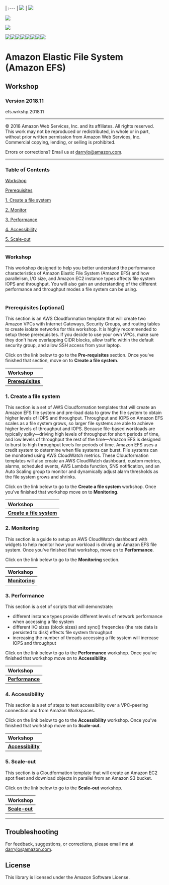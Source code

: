 | :---
| ![](https://s3.amazonaws.com/aws-us-east-1/tutorial/AWS_logo_PMS_300x180.png) | ![](https://s3.amazonaws.com/aws-us-east-1/tutorial/architecture-product-card_Amazon_Elastic_File_System.svg)

![](https://s3.amazonaws.com/aws-us-east-1/tutorial/AWS_logo_PMS_300x180.png)

![](https://s3.amazonaws.com/aws-us-east-1/tutorial/architecture-product-card_Amazon_Elastic_File_System.svg)

![](https://s3.amazonaws.com/aws-us-east-1/tutorial/100x100_benefit_available.png)![](https://s3.amazonaws.com/aws-us-east-1/tutorial/100x100_benefit_ingergration.png)![](https://s3.amazonaws.com/aws-us-east-1/tutorial/100x100_benefit_ecryption-lock.png)![](https://s3.amazonaws.com/aws-us-east-1/tutorial/100x100_benefit_fully-managed.png)![](https://s3.amazonaws.com/aws-us-east-1/tutorial/100x100_benefit_lowcost-affordable.png)![](https://s3.amazonaws.com/aws-us-east-1/tutorial/100x100_benefit_performance.png)![](https://s3.amazonaws.com/aws-us-east-1/tutorial/100x100_benefit_scalable.png)![](https://s3.amazonaws.com/aws-us-east-1/tutorial/100x100_benefit_storage.png)

# **Amazon Elastic File System (Amazon EFS)**

## Workshop

### Version 2018.11

efs.wrkshp.2018.11

---

© 2018 Amazon Web Services, Inc. and its affiliates. All rights reserved. This work may not be  reproduced or redistributed, in whole or in part, without prior written permission from Amazon Web Services, Inc. Commercial copying, lending, or selling is prohibited.

Errors or corrections? Email us at [darrylo@amazon.com](mailto:darrylo@amazon.com).

---

### Table of Contents  
[Workshop](#workshop) 

[Prerequisites](#0-prerequisites)

[1. Create a file system](#1-create-a-file-system)

[2. Monitor](#2-monitoring)

[3. Performance](#3-performance) 

[4. Accessibility](#4-accessibility)

[5. Scale-out](#5-scale-out)


---

### Workshop

This workshop designed to help you better understand the performance characteristics of Amazon Elastic File System (Amazon EFS) and how parallelism, I/O size, and Amazon EC2 instance types affects file system IOPS and throughput. You will also gain an understanding of the different performance and throughput modes a file system can be using.
#
### Prerequisites [optional]
This section is an AWS Cloudformation template that will create two Amazon VPCs with Internet Gateways, Security Groups, and routing tables to create isolate networks for this workshop. It is highly recommended to setup these prerequisites. If you decide to use your own VPCs, make sure they don't have overlapping CIDR blocks, allow traffic within the default security group, and allow SSH access from your laptop.

Click on the link below to go to the **Pre-requisites** section. Once you've finished that section, move on to **Create a file system**.

| Workshop 
| :---
| [**Prerequisites**](/workshop/prerequisites)


### 1. Create a file system
This section is a set of AWS Cloudformation templates that will create an Amazon EFS file system and pre-load data to grow the file system to obtain higher levels of IOPS and throughput. Throughput and IOPS on Amazon EFS scales as a file system grows, so larger file systems are able to achieve higher levels of throughput and IOPS. Because file-based workloads are typically spiky—driving high levels of throughput for short periods of time, and low levels of throughput the rest of the time—Amazon EFS is designed to burst to high throughput levels for periods of time. Amazon EFS uses a credit system to determine when file systems can burst. File systems can be monitored using AWS CloudWatch metrics. These Cloudformation templates will also create an AWS CloudWatch dashboard, custom metrics, alarms, scheduled events, AWS Lambda function, SNS notification, and an Auto Scaling group to monitor and dynamically adjust alarm thresholds as the file system grows and shrinks.

Click on the link below to go to the **Create a file system** workshop. Once you've finished that workshop move on to **Monitoring**.

| Workshop 
| :---
| [**Create a file system**](/workshop/create-file-system)


### 2. Monitoring
This section is a guide to setup an AWS CloudWatch dashboard with widgets to help monitor how your workload is driving an Amazon EFS file system. Once you've finished that workshop, move on to **Performance**.

Click on the link below to go to the **Monitoring** section. 

| Workshop
| :---
| [**Monitoring**](/workshop/monitoring)


### 3. Performance
This section is a set of scripts that will demonstrate:
- different instance types provide different levels of network performance when accessing a file system
- different I/O sizes (block sizes) and sync() freqencies (the rate data is persisted to disk) effects file system throughput
- increasing the number of threads accessing a file system will increase IOPS and throughput

Click on the link below to go to the **Performance** workshop. Once you've finished that workshop move on to **Accessibility**.

| Workshop
| :---
| [**Performance**](/workshop/performance) |


### 4. Accessibility
This section is a set of steps to test accessibility over a VPC-peering connection and from Amazon Workspaces.

Click on the link below to go to the **Accessibility** workshop. Once you've finished that workshop move on to **Scale-out**.

| Workshop
| :---
| [**Accessibility**](/workshop/accessibility) |


### 5. Scale-out
This section is a Cloudformation template that will create an Amazon EC2 spot fleet and download objects in parallel from an Amazon S3 bucket.

Click on the link below to go to the **Scale-out** workshop.

| Workshop
| :---
| [**Scale-out**](/workshop/scale-out) |

---

## Troubleshooting


For feedback, suggestions, or corrections, please email me at [darrylo@amazon.com](mailto:darrylo@amazon.com).


## License

This library is licensed under the Amazon Software License.
